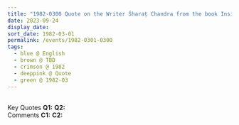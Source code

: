 ```yaml
---
title: "1982-0300 Quote on the Writer Śharaṭ Chandra from the book Insights, Inspirations and Eternal Moments, Chapter 38, Page 111 by Yogi Mahajan"
date: 2023-09-24
display_date: 
sort_date: 1982-03-01
permalink: /events/1982-0301-0300
tags:
  - blue @ English
  - brown @ TBD
  - crimson @ 1982
  - deeppink @ Quote
  - green @ 1982-03
---
```


<br>

<wave-list>
  <list-title color="DarkSeaGreen" width="55">Key Quotes</list-title>
  <list-item color="BlanchedAlmond" width="280"><b>Q1:</b> <i></i></list-item>
  <list-item color="Lavender" width="280"><b>Q2:</b> <i></i></list-item>
</wave-list>

<br>

<wave-list>
  <list-title color="DarkSeaGreen" width="55">Comments</list-title>
  <list-item color="BlanchedAlmond" width="280"><b>C1:</b> <i></i></list-item>
  <list-item color="Lavender" width="280"><b>C2:</b> <i></i></list-item>
</wave-list>